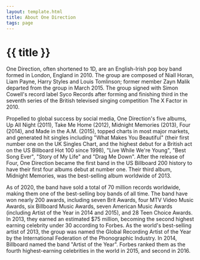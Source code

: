 ```yaml
---
layout: template.html
title: About One Direction
tags: page
---
```

# {{ title }}
One Direction, often shortened to 1D, are an English-Irish pop boy band formed in London, England in 2010. The group are composed of Niall Horan, Liam Payne, Harry Styles and Louis Tomlinson; former member Zayn Malik departed from the group in March 2015. The group signed with Simon Cowell's record label Syco Records after forming and finishing third in the seventh series of the British televised singing competition The X Factor in 2010. 

Propelled to global success by social media, One Direction's five albums, Up All Night (2011), Take Me Home (2012), Midnight Memories (2013), Four (2014), and Made in the A.M. (2015), topped charts in most major markets, and generated hit singles including "What Makes You Beautiful" (their first number one on the UK Singles Chart, and the highest debut for a British act on the US Billboard Hot 100 since 1998), "Live While We're Young", "Best Song Ever", "Story of My Life" and "Drag Me Down". After the release of Four, One Direction became the first band in the US Billboard 200 history to have their first four albums debut at number one. Their third album, Midnight Memories, was the best-selling album worldwide of 2013.

As of 2020, the band have sold a total of 70 million records worldwide, making them one of the best-selling boy bands of all time. The band have won nearly 200 awards, including seven Brit Awards, four MTV Video Music Awards, six Billboard Music Awards, seven American Music Awards (including Artist of the Year in 2014 and 2015), and 28 Teen Choice Awards. In 2013, they earned an estimated $75 million, becoming the second highest earning celebrity under 30 according to Forbes. As the world's best-selling artist of 2013, the group was named the Global Recording Artist of the Year by the International Federation of the Phonographic Industry. In 2014, Billboard named the band "Artist of the Year". Forbes ranked them as the fourth highest-earning celebrities in the world in 2015, and second in 2016.